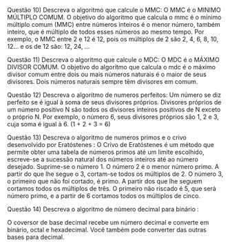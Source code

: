 

Questão 10) Descreva o algoritmo que calcule o MMC: O MMC é o MINIMO MÚLTIPLO COMUM. O objetivo do algoritmo que calcula o mmc é o mínimo múltiplo comum (MMC) entre números inteiros é o menor número, também inteiro, que é múltiplo de todos esses números ao mesmo tempo. Por exemplo, o MMC entre 2 e 12 é 12, pois os múltiplos de 2 são 2, 4, 6, 8, 10, 12… e os de 12 são: 12, 24, …

Questão 11) Descreva o algoritmo que calcule o MDC: O MDC é o MÁXIMO DIVISOR COMUM. O objetivo do algoritmo que calcula o mdc é o máximo divisor comum entre dois ou mais números naturais é o maior de seus divisores. Dois números naturais sempre têm divisores em comum.

Questão 12) Descreva o algoritmo de numeros perfeitos: Um número se diz perfeito se é igual à soma de seus divisores próprios. Divisores próprios de um número positivo N são todos os divisores inteiros positivos de N exceto o próprio N. Por exemplo, o número 6, seus divisores próprios são 1, 2 e 3, cuja soma é igual à 6. (1 + 2 + 3 = 6)

Questão 13) Descreva o algoritmo de numeros primos e o crivo desenvolvido por Eratóstenes : O Crivo de Eratóstenes é um método que permite obter uma tabela de números primos até um limite escolhido, escreve-se a sucessão natural dos números inteiros até ao número desejado. Suprime-se o número 1. O número 2 é o menor número primo. A partir do que lhe segue o 3, cortam-se todos os múltiplos de 2. O número 3, o primeiro que não foi cortado, é primo. A partir dos que lhe seguem cortamos todos os múltiplos de três. O primeiro não riscado é 5, que será número primo, e a partir de 6 cortamos todos os múltiplos de cinco.

Questão 14) Descreva o algoritmo de número decimal para binário :

O coversor de base decimal recebe um número decimal e converte em binário, octal e hexadecimal. Você também pode converter das outras bases para decimal.

